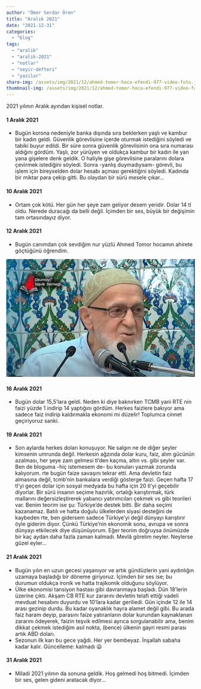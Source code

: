 ```yaml
---
author: "Ömer Serdar Ören"
title: "Aralık 2021"
date: "2021-12-31"
categories: 
  - "blog"
tags: 
  - "aralik"
  - "aralik-2021"
  - "notlar"
  - "seyir-defteri"
  - "yazilar"
share-img: /assets/img/2021/12/ahmed-tomor-hoca-efendi-977-video-foto.jpg
thumbnail-img: /assets/img/2021/12/ahmed-tomor-hoca-efendi-977-video-foto.jpg
---
```


2021 yılının Aralık ayından kişisel notlar.

#### 1 Aralık 2021

- Bugün korona nedeniyle banka dışında sıra beklerken yaşlı ve kambur bir kadın geldi. Güvenlik görevlisine içerde oturmak istediğini söyledi ve tabiki buyur edildi. Bir süre sonra güvenlik görevlisinin ona sıra numarası aldığını gördüm. Yaşlı, zor yürüyen ve oldukça kambur bir kadın ile yan yana gişelere denk geldik. O haliyle gişe görevlisine paralarını dolara çevirmek istediğini söyledi. Sonra -yanlış duymadıysam- görevli, bu işlem için bireyselden dolar hesabı açması gerektiğini söyledi. Kadında bir miktar para çekip gitti. Bu olaydan bir sürü mesele çıkar…

#### 10 Aralık 2021

- Ortam çok kötü. Her gün her şeye zam geliyor desem yeridir. Dolar 14 tl oldu. Nerede duracağı da belli değil. İçimden bir ses, büyük bir değişimin tam ortasındayız diyor.

#### 12 Aralık 2021

- Bugün canımdan çok sevdiğim nur yüzlü Ahmed Tomor hocamın ahirete göçtüğünü öğrendim.

![](/assets/img/2021/12/ahmed-tomor-hoca-efendi-977-video-foto.jpg)


#### 16 Aralık 2021

- Bugün dolar 15,5’lara geldi. Neden ki diye baknırken TCMB yani RTE nin faizi yüzde 1 indirip 14 yaptığını gördüm. Herkes faizlere bakıyor ama sadece faiz indirip kaldırmakla ekonomi mi düzelir! Toplumca cinnet geçiriyoruz sanki.

#### 19 Aralık 2021

- Son aylarda herkes doları konuşuyor. Ne salgın ne de diğer şeyler kimsenin umrunda değil. Herkesin ağzında dolar kuru, faiz, alım gücünün azalması, her şeye zam gelmesi tl’den kaçma, altın vs. gibi şeyler var. Ben de bloguma -hiç istemesem de- bu konuları yazmak zorunda kalıyorum. rte bugün faize savaşını tekrar etti. Ama devletin faiz almasına değil, tcmb’nin bankalara verdiği gösterge faizi. Geçen hafta 17 tl’yi geçen dolar için sosyal medyada bu hafta için 20 tl’yi geçebilir diyorlar. Bir sürü insanın seçime hazırlık, ortalığı karıştırmak, türk mallarını değersizleştirerek yabancı yatırımcıları çekmek vs gibi teorileri var. Benim teorim ise şu: Türkiye’de destek bitti. Bir daha seçimi kazanamaz. Batılı ve hatta doğulu ülkelerden siyasi desteğini de kaybeden rte, ben gidersem sadece Türkiye’yi değil dünyayı karıştırır öyle giderim diyor. Çünkü Türkiye’nin ekonomik sonu, avrupa ve sonra dünyayı etkilecek diye düşünüyorum. Eğer teorim doğruysa önümüzde bir kaç aydan daha fazla zaman kalmadı. Mevlâ görelim neyler. Neylerse güzel eyler…

#### 21 Aralık 2021

- Bugün yılın en uzun gecesi yaşanıyor ve artık gündüzlerin yani aydınlığın uzamaya başladığı bir döneme giriyoruz. İçimden bir ses ise; bu durumun oldukça ironik ve hatta trajikomik olduğunu söylüyor.
- Ülke ekonomisi tansiyon hastası gibi davranmaya başladı. Dün 18’lerin üzerine çıktı. Akşam CB RTE kur zararını devletin telafi ettiği vadeli mevduat hesabını duyurdu ve 10’lara kadar geriliedi. Gün içinde 12 ile 14 arası gezinip durdu. Bu kadar oyanaklık hayra alamet değil gibi. Bu arada faiz haram deyip, parasını faize yatıranların dolar kurundan kaynaklanan zararını ödeyerek, faizin teşvik edilmesi ayrıca sorgulanabilir ama, benim dikkat çekmek istediğim asıl nokta, (bence) ülkenin gayri resmi parası artık ABD doları.
- Sezonun ilk karı bu gece yağdı. Her yer bembeyaz. İnşallah sabaha kadar kalır. Güncelleme: kalmadı 😦

#### 31 Aralık 2021

- Miladi 2021 yılının da sonuna geldik. Hoş gelmedi hoş bitmedi. İçimden bir ses, gelen gideni aratacak diyor…
